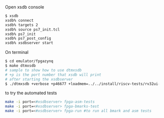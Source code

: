 Open xsdb console
```bash
$ xsdb
xsdb% connect
xsdb% targets 2
xsdb% source ps7_init.tcl
xsdb% ps7_init
xsdb% ps7_post_config
xsdb% xsdbserver start
```
On terminal
```bash
$ cd emulator/fpgazynq
$ make dtmxsdb
# sample to show how to use dtmxsdb
# +p is the port number that xsdb will print
# after starting the xsdbserver
$ ./dtmxsdb +verbose +p46677 +loadmem=../../install/riscv-tests/rv32ui-p-add
```
to try the automated tests 
```bash
make -i port=<#xsdbserver> fpga-asm-tests
make -i port=<#xsdbserver> fpga-bmarks-test
make -i port=<#xsdbserver> fpga-run #to run all bmark and asm tests
```
